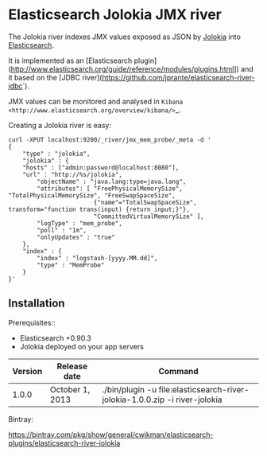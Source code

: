 Elasticsearch Jolokia JMX river
==========================================

The Jolokia river indexes JMX values exposed as JSON by [Jolokia](http://www.jolokia.org) into [Elasticsearch](http://www.elasticsearch.org>).

It is implemented as an [Elasticsearch plugin](<http://www.elasticsearch.org/guide/reference/modules/plugins.html>]) 
and it based on the [JDBC river](<https://github.com/jprante/elasticsearch-river-jdbc>`). 

JMX values can be monitored and analysed in `Kibana <http://www.elasticsearch.org/overview/kibana/>`_.


Creating a Jolokia river is easy:
```
curl -XPUT localhost:9200/_river/jmx_mem_probe/_meta -d '
{
    "type" : "jolokia",
    "jolokia" : {
    "hosts" : ["admin:password@localhost:8080"],
    "url" : "http://%s/jolokia",
        "objectName" : "java.lang:type=java.lang",
        "attributes": [ "FreePhysicalMemorySize", "TotalPhysicalMemorySize", "FreeSwapSpaceSize", 
                        {"name"="TotalSwapSpaceSize", transform="function trans(input) {return input;}"}, 
                        "CommittedVirtualMemorySize" ],
        "logType" : "mem_probe",
        "poll" : "1m",
        "onlyUpdates" : "true"
    },
    "index" : {
        "index" : "logstash-[yyyy.MM.dd]",
        "type" : "MemProbe"
    }
}'
```

Installation
------------

Prerequisites::

* Elasticsearch +0.90.3
* Jolokia deployed on your app servers

Version | Release date | Command 
--- | --- | ---
 1.0.0  | October 1, 2013 | ./bin/plugin -u file:elasticsearch-river-jolokia-1.0.0.zip -i river-jolokia 


Bintray:

https://bintray.com/pkg/show/general/cwikman/elasticsearch-plugins/elasticsearch-river-jolokia

